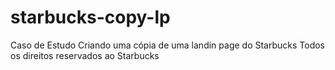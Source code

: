 # starbucks-copy-lp
Caso de Estudo 
Criando uma cópia de uma landin page do Starbucks
Todos os direitos reservados ao Starbucks
